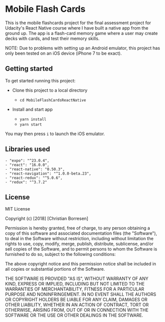 # Mobile Flash Cards

This is the mobile flashcards project for the final assessment project for Udacity's React Native course where I have built a native app from the ground up. The app is a flash-card memory game where a user may create decks with cards, and test their memory skills. 

NOTE: Due to problems with setting up an Android emulator, this project has only been tested on an iOS device (iPhone 7 to be exact).

## Getting started

To get started running this project:
* Clone this project to a local directory
    - `cd MobileFlashCardsReactNative`

* Install and start app 
    - `yarn install`
    - `yarn start`

You may then press `i` to launch the iOS emulator.

## Libraries used
    - "expo": "^23.0.4",
    - "react": "16.0.0",
    - "react-native": "0.50.3",
    - "react-navigation": "^1.0.0-beta.23",
    - "react-redux": "^5.0.6",
    - "redux": "^3.7.2"

## License

MIT License

Copyright (c) [2018] [Christian Borresen]

Permission is hereby granted, free of charge, to any person obtaining a copy
of this software and associated documentation files (the "Software"), to deal
in the Software without restriction, including without limitation the rights
to use, copy, modify, merge, publish, distribute, sublicense, and/or sell
copies of the Software, and to permit persons to whom the Software is
furnished to do so, subject to the following conditions:

The above copyright notice and this permission notice shall be included in all
copies or substantial portions of the Software.

THE SOFTWARE IS PROVIDED "AS IS", WITHOUT WARRANTY OF ANY KIND, EXPRESS OR
IMPLIED, INCLUDING BUT NOT LIMITED TO THE WARRANTIES OF MERCHANTABILITY,
FITNESS FOR A PARTICULAR PURPOSE AND NONINFRINGEMENT. IN NO EVENT SHALL THE
AUTHORS OR COPYRIGHT HOLDERS BE LIABLE FOR ANY CLAIM, DAMAGES OR OTHER
LIABILITY, WHETHER IN AN ACTION OF CONTRACT, TORT OR OTHERWISE, ARISING FROM,
OUT OF OR IN CONNECTION WITH THE SOFTWARE OR THE USE OR OTHER DEALINGS IN THE
SOFTWARE.